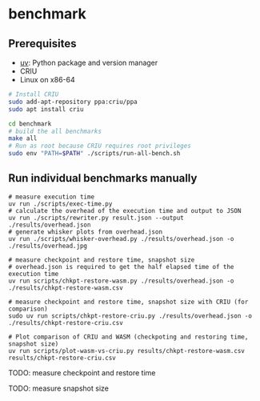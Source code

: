 # benchmark

## Prerequisites

- [uv](https://github.com/astral-sh/uv): Python package and version manager
- CRIU
- Linux on x86-64

```bash
# Install CRIU
sudo add-apt-repository ppa:criu/ppa
sudo apt install criu

cd benchmark
# build the all benchmarks
make all
# Run as root because CRIU requires root privileges
sudo env "PATH=$PATH" ./scripts/run-all-bench.sh
```


## Run individual benchmarks manually

```
# measure execution time
uv run ./scripts/exec-time.py
# calculate the overhead of the execution time and output to JSON
uv run ./scripts/rewriter.py result.json --output ./results/overhead.json
# generate whisker plots from overhead.json
uv run ./scripts/whisker-overhead.py ./results/overhead.json -o ./results/overhead.jpg

# measure checkpoint and restore time, snapshot size
# overhead.json is required to get the half elapsed time of the execution time
uv run scripts/chkpt-restore-wasm.py ./results/overhead.json -o ./results/chkpt-restore-wasm.csv

# measure checkpoint and restore time, snapshot size with CRIU (for comparison)
sudo uv run scripts/chkpt-restore-criu.py ./results/overhead.json -o ./results/chkpt-restore-criu.csv

# Plot comparison of CRIU and WASM (checkpoting and restoring time, snapshot size)
uv run scripts/plot-wasm-vs-criu.py results/chkpt-restore-wasm.csv results/chkpt-restore-criu.csv
```

TODO: measure checkpoint and restore time

TODO: measure snapshot size

